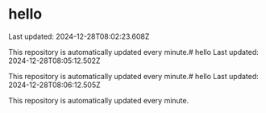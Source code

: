 # hello
Last updated: 2024-12-28T08:02:23.608Z

This repository is automatically updated every minute.# hello
Last updated: 2024-12-28T08:05:12.502Z

This repository is automatically updated every minute.# hello
Last updated: 2024-12-28T08:06:12.505Z

This repository is automatically updated every minute.